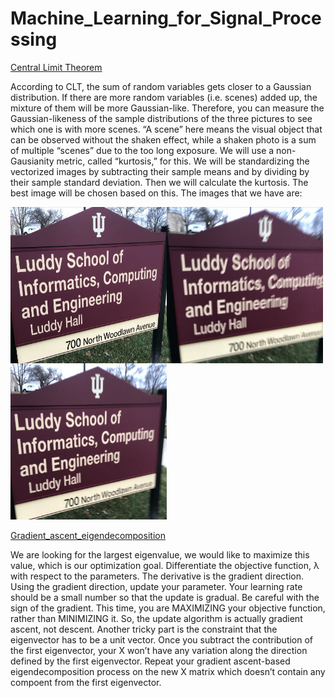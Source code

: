 # Machine_Learning_for_Signal_Processing

[Central Limit Theorem](https://github.com/prajakta0111/Machine_Learning_for_Signal_Processing/blob/master/00_Central_Limit_theorem.ipynb)


According to CLT, the sum of random variables gets closer to a Gaussian distribution. If
there are more random variables (i.e. scenes) added up, the mixture of them will be more
Gaussian-like. Therefore, you can measure the Gaussian-likeness of the sample distributions
of the three pictures to see which one is with more scenes. “A scene” here means the visual
object that can be observed without the shaken effect, while a shaken photo is a sum of
multiple “scenes” due to the too long exposure.
We will use a non-Gausianity metric, called “kurtosis,” for this. 
We will be standardizing the vectorized images by subtracting their sample means and by dividing by their
sample standard deviation.
Then we will calculate the kurtosis. The best image will be chosen based on this.
The images that we have are:

<img align="left" width="250" height="250" src="https://github.com/prajakta0111/Machine_Learning_for_Signal_Processing/blob/master/images/luddy1.jpeg">
<img align="left" width="250" height="250" src="https://github.com/prajakta0111/Machine_Learning_for_Signal_Processing/blob/master/images/luddy2.jpeg">
<img  width="250" height="250" src="https://github.com/prajakta0111/Machine_Learning_for_Signal_Processing/blob/master/images/luddy3.jpeg">



[Gradient_ascent_eigendecomposition](https://github.com/prajakta0111/Machine_Learning_for_Signal_Processing/blob/master/01_Gradient_ascent_eigendecomposition.ipynb)

We are looking for the largest eigenvalue, we would like to maximize this value, which is our
optimization goal. Differentiate the objective function, λ with respect to the parameters. The derivative is the gradient direction. Using the gradient direction, update your parameter. Your learning rate should be a small number so that the update is gradual. Be careful with the sign of the gradient. This time, you are MAXIMIZING your objective function, rather than MINIMIZING it. So, the update algorithm is actually gradient ascent, not descent. Another tricky part is the constraint that the eigenvector has to be a unit vector.
Once you subtract the contribution of the first eigenvector, your X won’t have
any variation along the direction defined by the first eigenvector. Repeat your gradient ascent-based eigendecomposition process on the new X matrix which
doesn’t contain any compoent from the first eigenvector.
